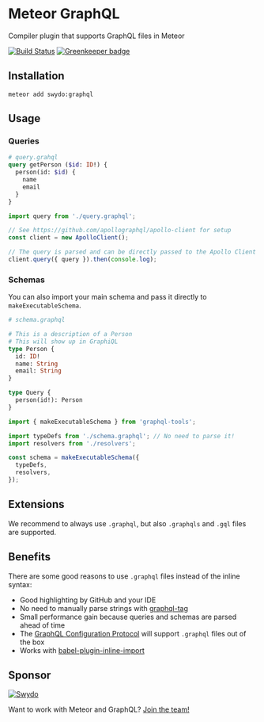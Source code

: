# Meteor GraphQL

Compiler plugin that supports GraphQL files in Meteor

[![Build Status](https://travis-ci.org/Swydo/meteor-graphql.svg?branch=master)](https://travis-ci.org/Swydo/meteor-graphql)
[![Greenkeeper badge](https://badges.greenkeeper.io/Swydo/meteor-graphql.svg)](https://greenkeeper.io/)

## Installation
```
meteor add swydo:graphql
```

## Usage

### Queries
```graphql
# query.grahql
query getPerson ($id: ID!) {
  person(id: $id) {
    name
    email
  }
}
```

```js
import query from './query.graphql';

// See https://github.com/apollographql/apollo-client for setup
const client = new ApolloClient();

// The query is parsed and can be directly passed to the Apollo Client
client.query({ query }).then(console.log);
```

### Schemas
You can also import your main schema and pass it directly to `makeExecutableSchema`.

```graphql
# schema.graphql

# This is a description of a Person
# This will show up in GraphiQL
type Person {
  id: ID!
  name: String
  email: String
}

type Query {
  person(id!): Person
}
```

```js
import { makeExecutableSchema } from 'graphql-tools';

import typeDefs from './schema.graphql'; // No need to parse it!
import resolvers from './resolvers';

const schema = makeExecutableSchema({
  typeDefs,
  resolvers,
});
```

## Extensions
We recommend to always use `.graphql`, but also `.graphqls` and `.gql` files are supported.

## Benefits
There are some good reasons to use `.graphql` files instead of the inline syntax:

- Good highlighting by GitHub and your IDE
- No need to manually parse strings with [graphql-tag](https://github.com/apollographql/graphql-tag)
- Small performance gain because queries and schemas are parsed ahead of time
- The [GraphQL Configuration Protocol](https://github.com/graphcool/graphql-config/issues/20) will support `.graphql` files out of the box
- Works with [babel-plugin-inline-import](https://www.npmjs.com/package/babel-plugin-inline-import)

## Sponsor
[![Swydo](http://assets.swydo.com/img/s-wydo-logo.228x100.png)](https://swy.do)

Want to work with Meteor and GraphQL? [Join the team!](https://swy.do/jobs)
